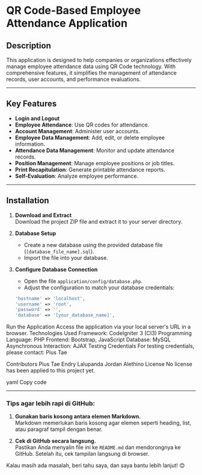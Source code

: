 # QR Code-Based Employee Attendance Application  

## Description  
This application is designed to help companies or organizations effectively manage employee attendance data using QR Code technology. With comprehensive features, it simplifies the management of attendance records, user accounts, and performance evaluations.  

---

## Key Features  
- **Login and Logout**  
- **Employee Attendance**: Use QR codes for attendance.  
- **Account Management**: Administer user accounts.  
- **Employee Data Management**: Add, edit, or delete employee information.  
- **Attendance Data Management**: Monitor and update attendance records.  
- **Position Management**: Manage employee positions or job titles.  
- **Print Recapitulation**: Generate printable attendance reports.  
- **Self-Evaluation**: Analyze employee performance.  

---

## Installation  

1. **Download and Extract**  
   Download the project ZIP file and extract it to your server directory.  

2. **Database Setup**  
   - Create a new database using the provided database file (`[database_file_name].sql`).  
   - Import the file into your database.  

3. **Configure Database Connection**  
   - Open the file `application/config/database.php`.  
   - Adjust the configuration to match your database credentials:  

   ```php
   'hostname' => 'localhost',
   'username' => 'root',
   'password' => '',
   'database' => '[your_database_name]',
Run the Application
Access the application via your local server's URL in a browser.
Technologies Used
Framework: CodeIgniter 3 (CI3)
Programming Language: PHP
Frontend: Bootstrap, JavaScript
Database: MySQL
Asynchronous Interaction: AJAX
Testing Credentials
For testing credentials, please contact: Pius Tae

Contributors
Pius Tae
Endry Lalupanda
Jordan Alethino
License
No license has been applied to this project yet.

yaml
Copy code

---

### **Tips agar lebih rapi di GitHub**:
1. **Gunakan baris kosong antara elemen Markdown.**  
   Markdown memerlukan baris kosong agar elemen seperti heading, list, atau paragraf tampil dengan benar.  

2. **Cek di GitHub secara langsung.**  
   Pastikan Anda menyalin file ini ke `README.md` dan mendorongnya ke GitHub. Setelah itu, cek tampilan langsung di browser.  

Kalau masih ada masalah, beri tahu saya, dan saya bantu lebih lanjut! 😊
